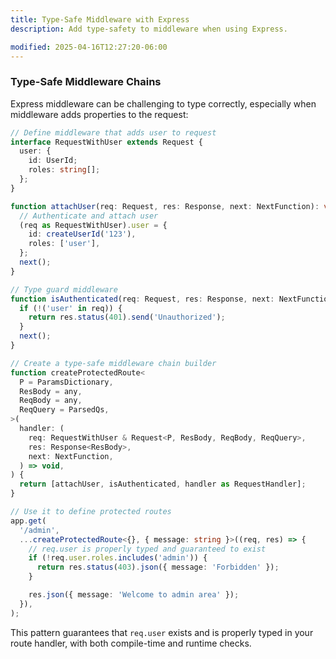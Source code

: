 ```yaml
---
title: Type-Safe Middleware with Express
description: Add type-safety to middleware when using Express.

modified: 2025-04-16T12:27:20-06:00
---
```


### Type-Safe Middleware Chains

Express middleware can be challenging to type correctly, especially when middleware adds properties to the request:

```typescript
// Define middleware that adds user to request
interface RequestWithUser extends Request {
  user: {
    id: UserId;
    roles: string[];
  };
}

function attachUser(req: Request, res: Response, next: NextFunction): void {
  // Authenticate and attach user
  (req as RequestWithUser).user = {
    id: createUserId('123'),
    roles: ['user'],
  };
  next();
}

// Type guard middleware
function isAuthenticated(req: Request, res: Response, next: NextFunction): void {
  if (!('user' in req)) {
    return res.status(401).send('Unauthorized');
  }
  next();
}

// Create a type-safe middleware chain builder
function createProtectedRoute<
  P = ParamsDictionary,
  ResBody = any,
  ReqBody = any,
  ReqQuery = ParsedQs,
>(
  handler: (
    req: RequestWithUser & Request<P, ResBody, ReqBody, ReqQuery>,
    res: Response<ResBody>,
    next: NextFunction,
  ) => void,
) {
  return [attachUser, isAuthenticated, handler as RequestHandler];
}

// Use it to define protected routes
app.get(
  '/admin',
  ...createProtectedRoute<{}, { message: string }>((req, res) => {
    // req.user is properly typed and guaranteed to exist
    if (!req.user.roles.includes('admin')) {
      return res.status(403).json({ message: 'Forbidden' });
    }

    res.json({ message: 'Welcome to admin area' });
  }),
);
```

This pattern guarantees that `req.user` exists and is properly typed in your route handler, with both compile-time and runtime checks.
